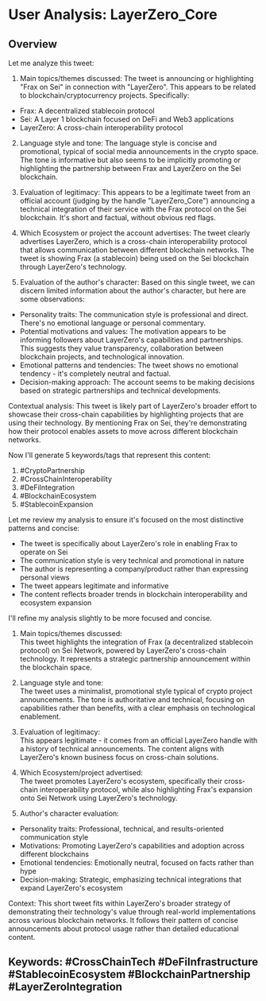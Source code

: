 # User Analysis: LayerZero_Core

## Overview

<think>
Let me analyze this tweet:

1. Main topics/themes discussed:
The tweet is announcing or highlighting "Frax on Sei" in connection with "LayerZero". This appears to be related to blockchain/cryptocurrency projects. Specifically:
- Frax: A decentralized stablecoin protocol
- Sei: A Layer 1 blockchain focused on DeFi and Web3 applications
- LayerZero: A cross-chain interoperability protocol

2. Language style and tone:
The language style is concise and promotional, typical of social media announcements in the crypto space. The tone is informative but also seems to be implicitly promoting or highlighting the partnership between Frax and LayerZero on the Sei blockchain.

3. Evaluation of legitimacy:
This appears to be a legitimate tweet from an official account (judging by the handle "LayerZero_Core") announcing a technical integration of their service with the Frax protocol on the Sei blockchain. It's short and factual, without obvious red flags.

4. Which Ecosystem or project the account advertises:
The tweet clearly advertises LayerZero, which is a cross-chain interoperability protocol that allows communication between different blockchain networks. The tweet is showing Frax (a stablecoin) being used on the Sei blockchain through LayerZero's technology.

5. Evaluation of the author's character:
Based on this single tweet, we can discern limited information about the author's character, but here are some observations:

- Personality traits: The communication style is professional and direct. There's no emotional language or personal commentary.
- Potential motivations and values: The motivation appears to be informing followers about LayerZero's capabilities and partnerships. This suggests they value transparency, collaboration between blockchain projects, and technological innovation.
- Emotional patterns and tendencies: The tweet shows no emotional tendency - it's completely neutral and factual.
- Decision-making approach: The account seems to be making decisions based on strategic partnerships and technical developments.

Contextual analysis:
This tweet is likely part of LayerZero's broader effort to showcase their cross-chain capabilities by highlighting projects that are using their technology. By mentioning Frax on Sei, they're demonstrating how their protocol enables assets to move across different blockchain networks.

Now I'll generate 5 keywords/tags that represent this content:

1. #CryptoPartnership
2. #CrossChainInteroperability
3. #DeFiIntegration
4. #BlockchainEcosystem
5. #StablecoinExpansion

Let me review my analysis to ensure it's focused on the most distinctive patterns and concise:
- The tweet is specifically about LayerZero's role in enabling Frax to operate on Sei
- The communication style is very technical and promotional in nature
- The author is representing a company/product rather than expressing personal views
- The tweet appears legitimate and informative
- The content reflects broader trends in blockchain interoperability and ecosystem expansion

I'll refine my analysis slightly to be more focused and concise.
</think>

1. Main topics/themes discussed:  
This tweet highlights the integration of Frax (a decentralized stablecoin protocol) on Sei Network, powered by LayerZero's cross-chain technology. It represents a strategic partnership announcement within the blockchain space.

2. Language style and tone:  
The tweet uses a minimalist, promotional style typical of crypto project announcements. The tone is authoritative and technical, focusing on capabilities rather than benefits, with a clear emphasis on technological enablement.

3. Evaluation of legitimacy:  
This appears legitimate - it comes from an official LayerZero handle with a history of technical announcements. The content aligns with LayerZero's known business focus on cross-chain solutions.

4. Which Ecosystem/project advertised:  
The tweet promotes LayerZero's ecosystem, specifically their cross-chain interoperability protocol, while also highlighting Frax's expansion onto Sei Network using LayerZero's technology.

5. Author's character evaluation:  
- Personality traits: Professional, technical, and results-oriented communication style  
- Motivations: Promoting LayerZero's capabilities and adoption across different blockchains  
- Emotional tendencies: Emotionally neutral, focused on facts rather than hype  
- Decision-making: Strategic, emphasizing technical integrations that expand LayerZero's ecosystem  

Context: This short tweet fits within LayerZero's broader strategy of demonstrating their technology's value through real-world implementations across various blockchain networks. It follows their pattern of concise announcements about protocol usage rather than detailed educational content.

Keywords: #CrossChainTech #DeFiInfrastructure #StablecoinEcosystem #BlockchainPartnership #LayerZeroIntegration
---
